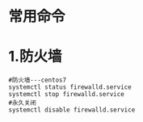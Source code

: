 # 常用命令

# 1.防火墙

```shell
#防火墙---centos7
systemctl status firewalld.service
systemctl stop firewalld.service
#永久关闭
systemctl disable firewalld.service 

```

